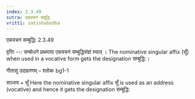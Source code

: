 ```yaml
---
index: 2.3.49
sutra: एकवचनं संबुद्धिः
vritti: satishabodha
---
```



 एकवचनं सम्बुद्धि: 2.3.49 


वृत्तिः --: सम्बोधने प्रथमाया एकवचनं सम्बुद्धिसंज्ञं स्यात् । The nominative singular affix (सुँ) when used in a vocative form gets the designation सम्बुद्धि:। 


गीतासु उदाहरणम् – श्लोकः bg1-1 


सञ्जय + सुँ Here the nominative singular affix सुँ is used as an address (vocative) and hence it gets the designation सम्बुद्धि: 



